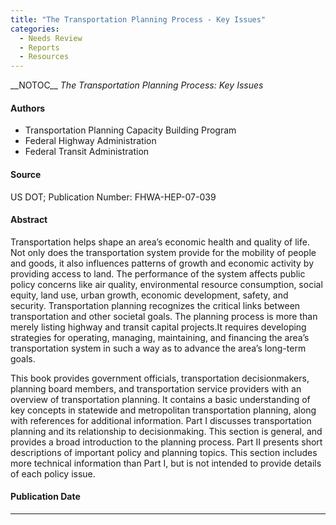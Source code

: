 ```yaml
---
title: "The Transportation Planning Process - Key Issues"
categories:
  - Needs Review
  - Reports
  - Resources
---
```


\_\_NOTOC\_\_
*The Transportation Planning Process: Key Issues*

#### Authors

-   Transportation Planning Capacity Building Program
-   Federal Highway Administration
-   Federal Transit Administration

#### Source

US DOT; Publication Number: FHWA-HEP-07-039

#### Abstract

Transportation helps shape an area’s economic health and quality of life. Not only does the transportation system provide for the mobility of people and goods, it also influences patterns of growth and economic activity by providing access to land. The performance of the system affects public policy concerns like air quality, environmental resource consumption, social equity, land use, urban growth, economic development, safety, and security. Transportation planning recognizes the critical links between transportation and other societal goals. The planning process is more than merely listing highway and transit capital projects.It requires developing strategies for operating, managing, maintaining, and financing the area’s transportation system in such a way as to advance the area’s long-term goals.

This book provides government officials, transportation decisionmakers, planning board members, and transportation service providers with an overview of transportation planning. It contains a basic understanding of key concepts in statewide and metropolitan transportation planning, along with references for additional information. Part I discusses transportation planning and its relationship to decisionmaking. This section is general, and provides a broad introduction to the planning process. Part II presents short descriptions of important policy and planning topics. This section includes more technical information than Part I, but is not intended to provide details of each policy issue.

#### Publication Date

------------------------------------------------------------------------

<comments />

